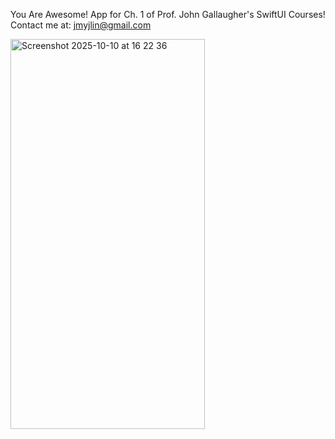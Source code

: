 You Are Awesome! App for Ch. 1 of Prof. John Gallaugher's SwiftUI Courses!
Contact me at: jmyjlin@gmail.com

<img width="311" height="624" alt="Screenshot 2025-10-10 at 16 22 36" src="https://github.com/user-attachments/assets/1679a2df-e051-4b47-b773-507faa69e270" />

